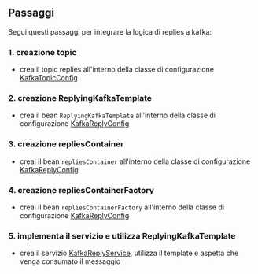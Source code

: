 ## Passaggi

Segui questi passaggi per integrare la logica di replies a kafka:

### 1. creazione topic

- crea il topic replies all'interno della classe di configurazione [KafkaTopicConfig](..%2F..%2Fsrc%2Fmain%2Fjava%2Fit%2Fkrisopea%2Fspringcors%2Fkafka%2Fconfig%2FKafkaTopicConfig.java)

### 2. creazione ReplyingKafkaTemplate

- crea il bean `ReplyingKafkaTemplate` all'interno della classe di configurazione [KafkaReplyConfig](..%2F..%2Fsrc%2Fmain%2Fjava%2Fit%2Fkrisopea%2Fspringcors%2Fkafka%2Fconfig%2FKafkaReplyConfig.java)

### 3. creazione repliesContainer

- creai il bean `repliesContainer` all'interno della classe di configurazione [KafkaReplyConfig](..%2F..%2Fsrc%2Fmain%2Fjava%2Fit%2Fkrisopea%2Fspringcors%2Fkafka%2Fconfig%2FKafkaReplyConfig.java)

### 4. creazione repliesContainerFactory

- creai il bean `repliesContainerFactory` all'interno della classe di configurazione [KafkaReplyConfig](..%2F..%2Fsrc%2Fmain%2Fjava%2Fit%2Fkrisopea%2Fspringcors%2Fkafka%2Fconfig%2FKafkaReplyConfig.java)

### 5. implementa il servizio e utilizza  ReplyingKafkaTemplate

- crea il servizio [KafkaReplyService](..%2F..%2Fsrc%2Fmain%2Fjava%2Fit%2Fkrisopea%2Fspringcors%2Fservice%2FKafkaReplyService.java), utilizza il template e aspetta che venga consumato il messaggio

